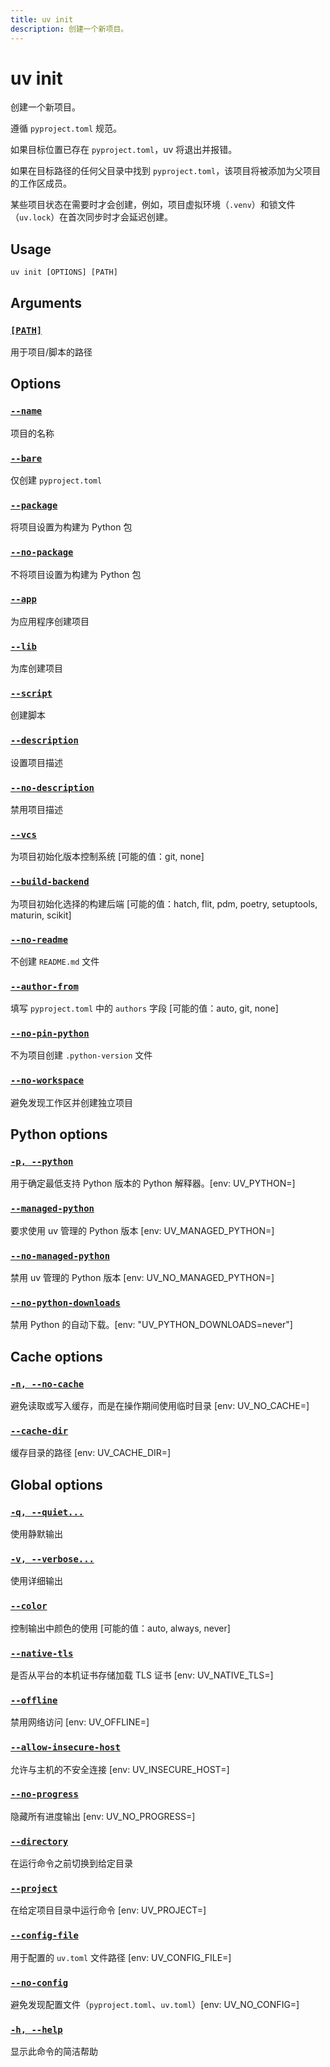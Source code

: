```yaml
---
title: uv init
description: 创建一个新项目。
---
```


# uv init

创建一个新项目。

遵循 `pyproject.toml` 规范。

如果目标位置已存在 `pyproject.toml`，uv 将退出并报错。

如果在目标路径的任何父目录中找到 `pyproject.toml`，该项目将被添加为父项目的工作区成员。

某些项目状态在需要时才会创建，例如，项目虚拟环境（`.venv`）和锁文件（`uv.lock`）在首次同步时才会延迟创建。

## Usage

```
uv init [OPTIONS] [PATH]
```

## Arguments

### [`[PATH]`](#path)

用于项目/脚本的路径

## Options

### [`--name`](#-name)

项目的名称

### [`--bare`](#-bare)

仅创建 `pyproject.toml`

### [`--package`](#-package)

将项目设置为构建为 Python 包

### [`--no-package`](#-no-package)

不将项目设置为构建为 Python 包

### [`--app`](#-app)

为应用程序创建项目

### [`--lib`](#-lib)

为库创建项目

### [`--script`](#-script)

创建脚本

### [`--description`](#-description)

设置项目描述

### [`--no-description`](#-no-description)

禁用项目描述

### [`--vcs`](#-vcs)

为项目初始化版本控制系统 [可能的值：git, none]

### [`--build-backend`](#-build-backend)

为项目初始化选择的构建后端 [可能的值：hatch, flit, pdm, poetry, setuptools, maturin, scikit]

### [`--no-readme`](#-no-readme)

不创建 `README.md` 文件

### [`--author-from`](#-author-from)

填写 `pyproject.toml` 中的 `authors` 字段 [可能的值：auto, git, none]

### [`--no-pin-python`](#-no-pin-python)

不为项目创建 `.python-version` 文件

### [`--no-workspace`](#-no-workspace)

避免发现工作区并创建独立项目

## Python options

### [`-p, --python`](#-p-python)

用于确定最低支持 Python 版本的 Python 解释器。[env: UV_PYTHON=]

### [`--managed-python`](#-managed-python)

要求使用 uv 管理的 Python 版本 [env: UV_MANAGED_PYTHON=]

### [`--no-managed-python`](#-no-managed-python)

禁用 uv 管理的 Python 版本 [env: UV_NO_MANAGED_PYTHON=]

### [`--no-python-downloads`](#-no-python-downloads)

禁用 Python 的自动下载。[env: "UV_PYTHON_DOWNLOADS=never"]

## Cache options

### [`-n, --no-cache`](#-n-no-cache)

避免读取或写入缓存，而是在操作期间使用临时目录 [env: UV_NO_CACHE=]

### [`--cache-dir`](#-cache-dir)

缓存目录的路径 [env: UV_CACHE_DIR=]

## Global options

### [`-q, --quiet...`](#-q-quiet)

使用静默输出

### [`-v, --verbose...`](#-v-verbose)

使用详细输出

### [`--color`](#-color)

控制输出中颜色的使用 [可能的值：auto, always, never]

### [`--native-tls`](#-native-tls)

是否从平台的本机证书存储加载 TLS 证书 [env: UV_NATIVE_TLS=]

### [`--offline`](#-offline)

禁用网络访问 [env: UV_OFFLINE=]

### [`--allow-insecure-host`](#-allow-insecure-host)

允许与主机的不安全连接 [env: UV_INSECURE_HOST=]

### [`--no-progress`](#-no-progress)

隐藏所有进度输出 [env: UV_NO_PROGRESS=]

### [`--directory`](#-directory)

在运行命令之前切换到给定目录

### [`--project`](#-project)

在给定项目目录中运行命令 [env: UV_PROJECT=]

### [`--config-file`](#-config-file)

用于配置的 `uv.toml` 文件路径 [env: UV_CONFIG_FILE=]

### [`--no-config`](#-no-config)

避免发现配置文件（`pyproject.toml`、`uv.toml`）[env: UV_NO_CONFIG=]

### [`-h, --help`](#-h-help)

显示此命令的简洁帮助
